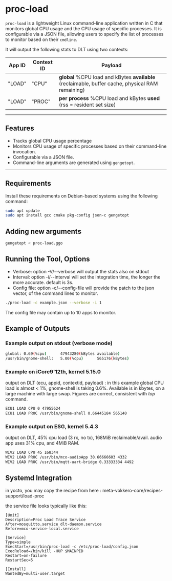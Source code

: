 # proc-load

`proc-load` is a lightweight Linux command-line application written in C that monitors global CPU usage and the CPU usage of specific processes. It is configurable via a JSON file, allowing users to specify the list of processes to monitor based on their `cmdline`.

It will output the following stats to DLT using two contexts:

| App ID | Context ID | Payload  |
|-----------|-----------|-----------|
| "LOAD" | "CPU" | **global** %CPU load and kBytes **available** (reclaimable, buffer cache, physical RAM remaining) |
| "LOAD" | "PROC" | **per process** %CPU load and kBytes **used** (rss = resident set size) |

---

## Features

- Tracks global CPU usage percentage 
- Monitors CPU usage of specific processes based on their command-line invocation.
- Configurable via a JSON file.
- Command-line arguments are generated using `gengetopt`.

---

## Requirements

Install these requirements on Debian-based systems using the following command:
```bash
sudo apt update
sudo apt install gcc cmake pkg-config json-c gengetopt
```

## Adding new arguments

```bash
gengetopt < proc-load.ggo
```

## Running the Tool, Options

* Verbose:      option -V/--verbose will output the stats also on stdout
* Interval:     option -i/--interval will set the integration time, the longer the more accurate. default is 3s.
* Config file:  option -c/--config-file will provide the patch to the json vector, of the command lines to monitor.

```bash
./proc-load -c example.json --verbose -i 1
```

The config file may contain up to 10 apps to monitor.

## Example of Outputs

### Example output on stdout (verbose mode)

```bash
global: 0.69(%cpu)      47943280(kBytes available)
/usr/bin/gnome-shell:   5.00(%cpu)      565176(kBytes)
```

### Example on iCore9'12th, kernel 5.15.0

output on DLT (ecu, appid, contextid, payload) : in this example global CPU load is almost < 1%, gnome-shell is taking 0.6%. Available is in kbytes, on a large machine with large swap.
Figures are correct, consistent with _top_ command.

```bash
ECU1 LOAD CPU 0 47955624
ECU1 LOAD PROC /usr/bin/gnome-shell 0.66445184 565140
```

### Example output on ESG, kernel 5.4.3

output on DLT, 45% cpu load (3 rx, no tx), 168MiB reclaimable/avail. audio app uses 31% cpu, and 4MiB RAM.

```bash
WIV2 LOAD CPU 45 168344
WIV2 LOAD PROC /usr/bin/mco-audioApp 30.66666603 4332
WIV2 LOAD PROC /usr/bin/mqtt-uart-bridge 0.33333334 4492
```

## Systemd Integration

in yocto, you may copy the recipe from here : meta-vokkero-core/recipes-support/load-proc

the service file looks typically like this:

```
[Unit]
Description=Proc Load Trace Service
After=mosquitto.service dlt-daemon.service
Before=mco-service-local.service

[Service]
Type=simple
ExecStart=/usr/bin/proc-load -c /etc/proc-load/config.json
ExecReload=/bin/kill -HUP $MAINPID
Restart=on-failure
RestartSec=5

[Install]
WantedBy=multi-user.target
```

